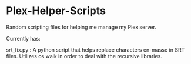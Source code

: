 # Plex-Helper-Scripts
Random scripting files for helping me manage my Plex server.


Currently has:

srt_fix.py : A python script that helps replace characters en-masse in SRT files. Utilizes os.walk in order to deal with the recursive libraries.
